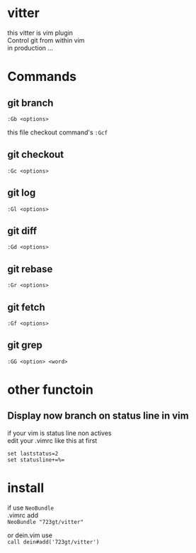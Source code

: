 # vitter  
this vitter is vim plugin  
Control git from  within vim  
in production ...  

# Commands
## git branch  
`:Gb <options>`  

this file checkout command's
`:Gcf `

## git checkout  
`:Gc <options>`  

## git log  
`:Gl <options>`  

## git diff 
`:Gd <options>`  

## git rebase  
`:Gr <options>`  

## git fetch   
`:Gf <options>`  

## git grep 
` :GG <option> <word> `

# other functoin  
## Display now branch on status line in vim   
if your vim is status line non actives  
edit your .vimrc like this at first  
```
set laststatus=2  
set statusline+=%=  
```

# install  
if use `NeoBundle`  
.vimrc add  
`NeoBundle "723gt/vitter"`

or dein.vim use  
`call dein#add('723gt/vitter')`   

